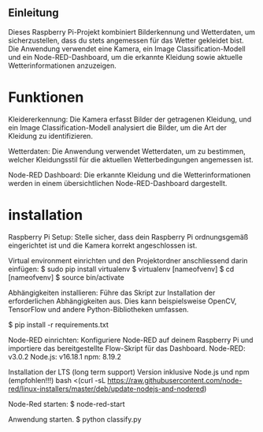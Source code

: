 ## Einleitung
Dieses Raspberry Pi-Projekt kombiniert Bilderkennung und Wetterdaten, um sicherzustellen, dass du stets angemessen für das Wetter gekleidet bist. Die Anwendung verwendet eine Kamera, ein Image Classification-Modell und ein Node-RED-Dashboard, um die erkannte Kleidung sowie aktuelle Wetterinformationen anzuzeigen.

# Funktionen
Kleidererkennung: Die Kamera erfasst Bilder der getragenen Kleidung, und ein Image Classification-Modell analysiert die Bilder, um die Art der Kleidung zu identifizieren.

Wetterdaten: Die Anwendung verwendet Wetterdaten, um zu bestimmen, welcher Kleidungsstil für die aktuellen Wetterbedingungen angemessen ist.

Node-RED Dashboard: Die erkannte Kleidung und die Wetterinformationen werden in einem übersichtlichen Node-RED-Dashboard dargestellt.

# installation
Raspberry Pi Setup: Stelle sicher, dass dein Raspberry Pi ordnungsgemäß eingerichtet ist und die Kamera korrekt angeschlossen ist.

Virtual environment einrichten und den Projektordner anschliessend darin einfügen:
$ sudo pip install virtualenv
$ virtualenv [nameofvenv]
$ cd [nameofvenv]
$ source bin/activate

Abhängigkeiten installieren: Führe das Skript zur Installation der erforderlichen Abhängigkeiten aus. Dies kann beispielsweise OpenCV, TensorFlow und andere Python-Bibliotheken umfassen.

$ pip install -r requirements.txt

Node-RED einrichten: Konfiguriere Node-RED auf deinem Raspberry Pi und importiere das bereitgestellte Flow-Skript für das Dashboard.
Node-RED: v3.0.2
Node.js: v16.18.1
npm: 8.19.2

Installation der LTS (long term support) Version inklusive Node.js und npm (empfohlen!!!)
bash <(curl -sL https://raw.githubusercontent.com/node-red/linux-installers/master/deb/update-nodejs-and-nodered)

Node-Red starten:
$ node-red-start

Anwendung starten.
$ python classify.py

 




 
 
